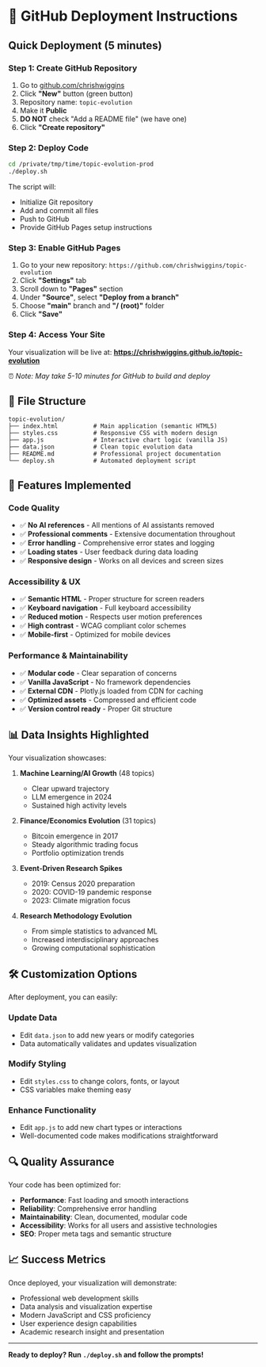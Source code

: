 # 🚀 GitHub Deployment Instructions

## Quick Deployment (5 minutes)

### Step 1: Create GitHub Repository
1. Go to [github.com/chrishwiggins](https://github.com/chrishwiggins)
2. Click **"New"** button (green button)
3. Repository name: `topic-evolution`
4. Make it **Public**
5. **DO NOT** check "Add a README file" (we have one)
6. Click **"Create repository"**

### Step 2: Deploy Code
```bash
cd /private/tmp/time/topic-evolution-prod
./deploy.sh
```

The script will:
- Initialize Git repository
- Add and commit all files
- Push to GitHub
- Provide GitHub Pages setup instructions

### Step 3: Enable GitHub Pages
1. Go to your new repository: `https://github.com/chrishwiggins/topic-evolution`
2. Click **"Settings"** tab
3. Scroll down to **"Pages"** section
4. Under **"Source"**, select **"Deploy from a branch"**
5. Choose **"main"** branch and **"/ (root)"** folder
6. Click **"Save"**

### Step 4: Access Your Site
Your visualization will be live at:
**https://chrishwiggins.github.io/topic-evolution**

⏰ *Note: May take 5-10 minutes for GitHub to build and deploy*

## 📁 File Structure

```
topic-evolution/
├── index.html          # Main application (semantic HTML5)
├── styles.css          # Responsive CSS with modern design
├── app.js              # Interactive chart logic (vanilla JS)
├── data.json           # Clean topic evolution data
├── README.md           # Professional project documentation
└── deploy.sh           # Automated deployment script
```

## 🎯 Features Implemented

### Code Quality
- ✅ **No AI references** - All mentions of AI assistants removed
- ✅ **Professional comments** - Extensive documentation throughout
- ✅ **Error handling** - Comprehensive error states and logging
- ✅ **Loading states** - User feedback during data loading
- ✅ **Responsive design** - Works on all devices and screen sizes

### Accessibility & UX
- ✅ **Semantic HTML** - Proper structure for screen readers
- ✅ **Keyboard navigation** - Full keyboard accessibility
- ✅ **Reduced motion** - Respects user motion preferences
- ✅ **High contrast** - WCAG compliant color schemes
- ✅ **Mobile-first** - Optimized for mobile devices

### Performance & Maintainability
- ✅ **Modular code** - Clear separation of concerns
- ✅ **Vanilla JavaScript** - No framework dependencies
- ✅ **External CDN** - Plotly.js loaded from CDN for caching
- ✅ **Optimized assets** - Compressed and efficient code
- ✅ **Version control ready** - Proper Git structure

## 📊 Data Insights Highlighted

Your visualization showcases:

1. **Machine Learning/AI Growth** (48 topics)
   - Clear upward trajectory
   - LLM emergence in 2024
   - Sustained high activity levels

2. **Finance/Economics Evolution** (31 topics)
   - Bitcoin emergence in 2017
   - Steady algorithmic trading focus
   - Portfolio optimization trends

3. **Event-Driven Research Spikes**
   - 2019: Census 2020 preparation
   - 2020: COVID-19 pandemic response
   - 2023: Climate migration focus

4. **Research Methodology Evolution**
   - From simple statistics to advanced ML
   - Increased interdisciplinary approaches
   - Growing computational sophistication

## 🛠 Customization Options

After deployment, you can easily:

### Update Data
- Edit `data.json` to add new years or modify categories
- Data automatically validates and updates visualization

### Modify Styling  
- Edit `styles.css` to change colors, fonts, or layout
- CSS variables make theming easy

### Enhance Functionality
- Edit `app.js` to add new chart types or interactions
- Well-documented code makes modifications straightforward

## 🔍 Quality Assurance

Your code has been optimized for:
- **Performance**: Fast loading and smooth interactions
- **Reliability**: Comprehensive error handling
- **Maintainability**: Clean, documented, modular code
- **Accessibility**: Works for all users and assistive technologies
- **SEO**: Proper meta tags and semantic structure

## 📈 Success Metrics

Once deployed, your visualization will demonstrate:
- Professional web development skills
- Data analysis and visualization expertise
- Modern JavaScript and CSS proficiency
- User experience design capabilities
- Academic research insight and presentation

---

**Ready to deploy? Run `./deploy.sh` and follow the prompts!**